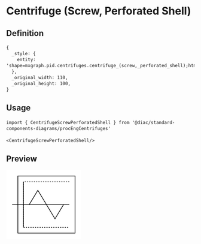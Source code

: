 # Centrifuge (Screw, Perforated Shell)

## Definition

```
{
  _style: { 
    entity: 'shape=mxgraph.pid.centrifuges.centrifuge_(screw,_perforated_shell);html=1;pointerEvents=1;align=center;verticalLabelPosition=bottom;verticalAlign=top;dashed=0;',
  },
  _original_width: 110,
  _original_height: 100,
}
```

## Usage

```
import { CentrifugeScrewPerforatedShell } from '@diac/standard-components-diagrams/procEngCentrifuges'

<CentrifugeScrewPerforatedShell/>
```

## Preview

<img src="./centrifuge-screw-perforated-shell.png" width="200"/>
